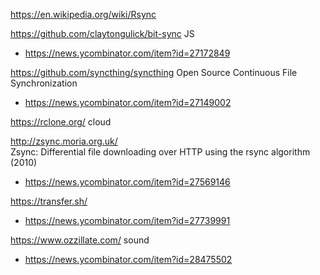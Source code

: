https://en.wikipedia.org/wiki/Rsync

https://github.com/claytongulick/bit-sync JS
* https://news.ycombinator.com/item?id=27172849

https://github.com/syncthing/syncthing Open Source Continuous File Synchronization
* https://news.ycombinator.com/item?id=27149002

https://rclone.org/ cloud

http://zsync.moria.org.uk/  	
Zsync: Differential file downloading over HTTP using the rsync algorithm (2010)
* https://news.ycombinator.com/item?id=27569146

https://transfer.sh/
* https://news.ycombinator.com/item?id=27739991

https://www.ozzillate.com/ sound
* https://news.ycombinator.com/item?id=28475502

